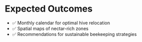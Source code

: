 # Expected Outcomes

- ✅ Monthly calendar for optimal hive relocation
- ✅ Spatial maps of nectar-rich zones
- ✅ Recommendations for sustainable beekeeping strategies